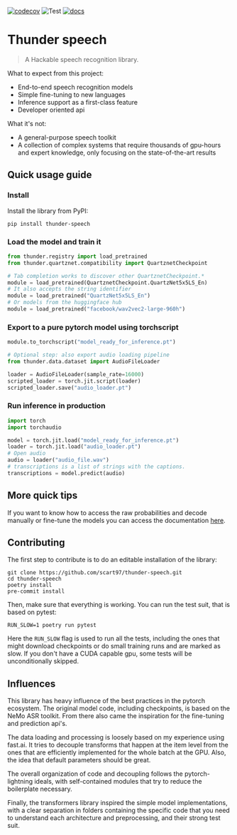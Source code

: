 [![codecov](https://codecov.io/gh/scart97/thunder-speech/branch/master/graph/badge.svg?token=USCEGEGM3D)](https://codecov.io/gh/scart97/thunder-speech)
![Test](https://github.com/scart97/thunder-speech/workflows/Test/badge.svg)
[![docs](https://img.shields.io/badge/docs-read-informational)](https://scart97.github.io/thunder-speech/)

# Thunder speech

> A Hackable speech recognition library.

What to expect from this project:

- End-to-end speech recognition models
- Simple fine-tuning to new languages
- Inference support as a first-class feature
- Developer oriented api

What it's not:

- A general-purpose speech toolkit
- A collection of complex systems that require thousands of gpu-hours and expert knowledge, only focusing on the state-of-the-art results


## Quick usage guide

### Install

Install the library from PyPI:

```
pip install thunder-speech
```


### Load the model and train it

```py
from thunder.registry import load_pretrained
from thunder.quartznet.compatibility import QuartznetCheckpoint

# Tab completion works to discover other QuartznetCheckpoint.*
module = load_pretrained(QuartznetCheckpoint.QuartzNet5x5LS_En)
# It also accepts the string identifier
module = load_pretrained("QuartzNet5x5LS_En")
# Or models from the huggingface hub
module = load_pretrained("facebook/wav2vec2-large-960h")
```

### Export to a pure pytorch model using torchscript

```py
module.to_torchscript("model_ready_for_inference.pt")

# Optional step: also export audio loading pipeline
from thunder.data.dataset import AudioFileLoader

loader = AudioFileLoader(sample_rate=16000)
scripted_loader = torch.jit.script(loader)
scripted_loader.save("audio_loader.pt")
```

### Run inference in production

``` python
import torch
import torchaudio

model = torch.jit.load("model_ready_for_inference.pt")
loader = torch.jit.load("audio_loader.pt")
# Open audio
audio = loader("audio_file.wav")
# transcriptions is a list of strings with the captions.
transcriptions = model.predict(audio)
```

## More quick tips

If you want to know how to access the raw probabilities and decode manually or fine-tune the models you can access the documentation [here](https://scart97.github.io/thunder-speech/quick%20reference%20guide/).

## Contributing

The first step to contribute is to do an editable installation of the library:

```
git clone https://github.com/scart97/thunder-speech.git
cd thunder-speech
poetry install
pre-commit install
```

Then, make sure that everything is working. You can run the test suit, that is based on pytest:

```
RUN_SLOW=1 poetry run pytest
```

Here the `RUN_SLOW` flag is used to run all the tests, including the ones that might download checkpoints or do small training runs and are marked as slow. If you don't have a CUDA capable gpu, some tests will be unconditionally skipped.


## Influences

This library has heavy influence of the best practices in the pytorch ecosystem.
The original model code, including checkpoints, is based on the NeMo ASR toolkit.
From there also came the inspiration for the fine-tuning and prediction api's.

The data loading and processing is loosely based on my experience using fast.ai.
It tries to decouple transforms that happen at the item level from the ones that are efficiently implemented for the whole batch at the GPU.
Also, the idea that default parameters should be great.

The overall organization of code and decoupling follows the pytorch-lightning ideals, with self-contained modules that try to reduce the boilerplate necessary.

Finally, the transformers library inspired the simple model implementations, with a clear separation in folders containing the specific code that you need to understand each architecture and preprocessing, and their strong test suit.

